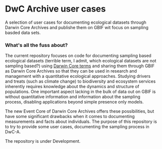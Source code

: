 # DwC Archive user cases

A selection of user cases for documenting ecological datasets through Darwin Core Archives and publishe them on GBIF wit focus on sampling basded data sets.

### What's all the fuss about? 
The current repository focuses on code for documenting sampling based ecological datasets (terrible term, I admit, which ecological datasets are not sampling based?) using [Darwin Core terms](http://rs.tdwg.org/dwc/terms/index.htm) and sharing them through GBIF as Darwin Core Archives so that they can be used in research and management with a quantitative ecological approaches. Studying drivers and treats (such as climate change) to biodiversity and ecosystem services inherently requires knowledge about the dynamics and structure of populations. One important aspect lacking in the bulk of data out on GBIF is without quantitative information and information about the sampling process, disabling applications beyond simple presence only models. 

The new Event Core of Darwin Core Archives offers these possibilities, but have some significant drawbacks when it comes to documenting measurements and facts about individuals. The purpose of this repository is to try to provide some user cases, documenting the sampling process in DwC-A. 

The repository is under Development.
